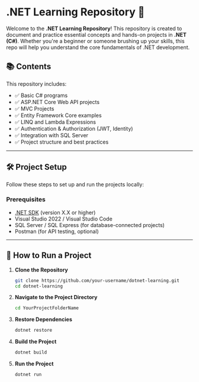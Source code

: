 # .NET Learning Repository 🚀

Welcome to the **.NET Learning Repository**! This repository is created to document and practice essential concepts and hands-on projects in **.NET (C#)**. Whether you're a beginner or someone brushing up your skills, this repo will help you understand the core fundamentals of .NET development.

## 📚 Contents

This repository includes:

- ✅ Basic C# programs
- ✅ ASP.NET Core Web API projects
- ✅ MVC Projects
- ✅ Entity Framework Core examples
- ✅ LINQ and Lambda Expressions
- ✅ Authentication & Authorization (JWT, Identity)
- ✅ Integration with SQL Server
- ✅ Project structure and best practices

---

## 🛠️ Project Setup

Follow these steps to set up and run the projects locally:

### Prerequisites

- [.NET SDK](https://dotnet.microsoft.com/download) (version X.X or higher)
- Visual Studio 2022 / Visual Studio Code
- SQL Server / SQL Express (for database-connected projects)
- Postman (for API testing, optional)

---

## 🚀 How to Run a Project

1. **Clone the Repository**
   ```bash
   git clone https://github.com/your-username/dotnet-learning.git
   cd dotnet-learning
2. **Navigate to the Project Directory**
   ```bash
   cd YourProjectFolderName
3. **Restore Dependencies**
   ```bash
   dotnet restore
4. **Build the Project**
   ```bash
   dotnet build
5. **Run the Project**
   ```bash
   dotnet run  
